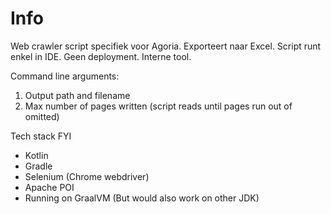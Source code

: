# Info
Web crawler script specifiek voor Agoria. Exporteert naar Excel. Script runt enkel in IDE. Geen deployment. Interne tool.

Command line arguments:
1. Output path and filename
2. Max number of pages written (script reads until pages run out of omitted)

Tech stack FYI
* Kotlin
* Gradle
* Selenium (Chrome webdriver)
* Apache POI
* Running on GraalVM (But would also work on other JDK)

